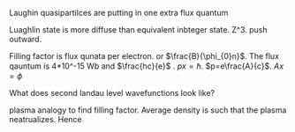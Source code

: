 Laughin quasipartilces are putting in one extra flux quantum

Luaghlin state is more diffuse than equivalent inbteger state. Z\^3.
push outward.

Filling factor is flux qunata per electron. or $\frac{B}{\phi_{0}n}$.
The flux qauntum is 4\*10\^-15 Wb and $\frac{hc}{e}$ . $px=\hbar$.
$p=e\frac{A}{c}$. $Ax=\phi$

What does second landau level wavefunctions look like?

plasma analogy to find filling factor. Average density is such that the
plasma neatrualizes. Hence
